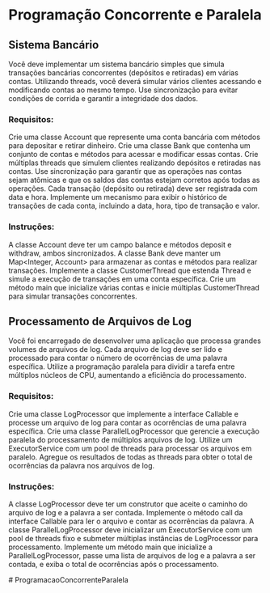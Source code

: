# Programação Concorrente e Paralela

## Sistema Bancário
Você deve implementar um sistema bancário simples que simula transações bancárias concorrentes (depósitos e retiradas) em várias contas. Utilizando threads, você deverá simular vários clientes acessando e modificando contas ao mesmo tempo. Use sincronização para evitar condições de corrida e garantir a integridade dos dados.

### Requisitos:
Crie uma classe Account que represente uma conta bancária com métodos para depositar e retirar dinheiro.
Crie uma classe Bank que contenha um conjunto de contas e métodos para acessar e modificar essas contas.
Crie múltiplas threads que simulem clientes realizando depósitos e retiradas nas contas.
Use sincronização para garantir que as operações nas contas sejam atômicas e que os saldos das contas estejam corretos após todas as operações.
Cada transação (depósito ou retirada) deve ser registrada com data e hora.
Implemente um mecanismo para exibir o histórico de transações de cada conta, incluindo a data, hora, tipo de transação e valor.

### Instruções:
A classe Account deve ter um campo balance e métodos deposit e withdraw, ambos sincronizados.
A classe Bank deve manter um Map<Integer, Account> para armazenar as contas e métodos para realizar transações.
Implemente a classe CustomerThread que estenda Thread e simule a execução de transações em uma conta específica.
Crie um método main que inicialize várias contas e inicie múltiplas CustomerThread para simular transações concorrentes.


## Processamento de Arquivos de Log
Você foi encarregado de desenvolver uma aplicação que processa grandes volumes de arquivos de log. Cada arquivo de log deve ser lido e processado para contar o número de ocorrências de uma palavra específica. Utilize a programação paralela para dividir a tarefa entre múltiplos núcleos de CPU, aumentando a eficiência do processamento.

### Requisitos:
Crie uma classe LogProcessor que implemente a interface Callable<Integer> e processe um arquivo de log para contar as ocorrências de uma palavra específica.
Crie uma classe ParallelLogProcessor que gerencie a execução paralela do processamento de múltiplos arquivos de log.
Utilize um ExecutorService com um pool de threads para processar os arquivos em paralelo.
Agregue os resultados de todas as threads para obter o total de ocorrências da palavra nos arquivos de log.

### Instruções:
A classe LogProcessor deve ter um construtor que aceite o caminho do arquivo de log e a palavra a ser contada.
Implemente o método call da interface Callable<Integer> para ler o arquivo e contar as ocorrências da palavra.
A classe ParallelLogProcessor deve inicializar um ExecutorService com um pool de threads fixo e submeter múltiplas instâncias de LogProcessor para processamento.
Implemente um método main que inicialize a ParallelLogProcessor, passe uma lista de arquivos de log e a palavra a ser contada, e exiba o total de ocorrências após o processamento.

#   P r o g r a m a c a o C o n c o r r e n t e P a r a l e l a 
 
 
